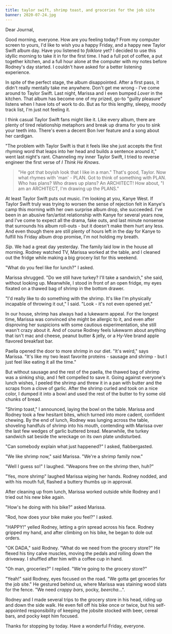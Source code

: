 ```yaml
---
title: taylor swift, shrimp toast, and groceries for the job site
banner: 2020-07-24.jpg
---
```


Dear Journal,

Good morning, everyone.  How are you feeling today?  From my computer
screen to yours, I'd like to wish you a happy Friday, and a happy new
Taylor Swift album day.  Have you listened to _folklore_ yet?  I
decided to use this idyllic morning to take it in for the first time.
I had a full pot of coffee, a put together kitchen, and a full hour
alone at the computer with my notes before Rodney's day started.  I
couldn't have asked for a better listening experience.

In spite of the perfect stage, the album disappointed.  After a first
pass, it didn't really mentally take me anywhere.  Don't get me
wrong - I've come around to Taylor Swift.  Last night, Marissa and I
even bumped _Lover_ in the kitchen.  That album has become one of my
prized, go-to "guilty pleasure" listens when I have lots of work to
do.  But as for this lengthy, sleepy, moody track list, I'm just not
feeling it.

I think casual Taylor Swift fans might like it.  Like every album,
there are plenty of tired relationship metaphors and break up drama
for you to sink your teeth into.  There's even a decent Bon Iver
feature and a song about her cardigan.

"The problem with Taylor Swift is that it feels like she just accepts
the first rhyming word that leaps into her head and builds a sentence
around it," went last night's rant.  Channeling my inner Taylor Swift,
I tried to reverse engineer the first verse of _I Think He Knows_.

> "He got that boyish look that I like in a man."  That's good,
> Taylor.  Now what rhymes with 'man' - PLAN.  Got to think of
> something with PLAN.  Who has plans?  Who draws up plans?  An
> ARCHITECT!  How about, "I am an ARCHITECT, I'm drawing up the
> PLANS."

At least Taylor Swift puts out music.  I'm looking at you, Kanye West.
If Taylor Swift truly was trying to worsen the sense of rejection felt
in Kanye's camp this morning with her own surprise album drop, she
succeeded.  I've been in an abusive fan/artist relationship with Kanye
for several years now, and I've come to expect all the drama, fake
outs, and last minute nonsense that surrounds his album roll-outs -
but it doesn't make them hurt any less.  And even though there are
still plenty of hours left in the day for Kanye to fulfill his Friday
album drop promise, I'm not holding my breath.

_Sip_.  We had a great day yesterday.  The family laid low in the
house all morning.  Rodney watched TV, Marissa worked at the table,
and I cleaned out the fridge while making a big grocery list for this
weekend.

"What do you feel like for lunch?" I asked.

Marissa shrugged.  "Do we still have turkey?  I'll take a sandwich,"
she said, without looking up.  Meanwhile, I stood in front of an open
fridge, my eyes fixated on a thawed bag of shrimp in the bottom
drawer.

"I'd really like to do something with the shrimp.  It's like I'm
physically incapable of throwing it out," I said.  "Look - it's not
even opened yet."

In our house, shrimp has always had a lukewarm appeal.  For the
longest time, Marissa was convinced she might be allergic to it, and
even after disproving her suspicions with some cautious
experimentation, she still wasn't crazy about it.  And of course
Rodney feels lukewarm about anything that isn't mac and cheese, peanut
butter & jelly, or a Hy-Vee brand apple flavored breakfast bar.

Paella opened the door to more shrimp in our diet.  "It's weird," says
Marissa.  "It's like my two least favorite proteins - sausage and
shrimp - but I just feel like eating it all the time."

But without sausage and the rest of the paella, the thawed bag of
shrimp was a sinking ship, and I felt compelled to save it.  Going
against everyone's lunch wishes, I peeled the shrimp and threw it in a
pan with butter and the scraps from a clove of garlic.  After the
shrimp curled and took on a nice color, I dumped it into a bowl and
used the rest of the butter to fry some old chunks of bread.

"Shrimp toast," I announced, laying the bowl on the table.  Marissa
and Rodney took a few hesitant bites, which turned into more cadent,
confident chewing.  By the end of lunch, Rodney was lunging across the
table, shoveling handfuls of shrimp into his mouth, contending with
Marissa over the last few wedges of garlic buttered bread.  Meanwhile,
the turkey sandwich sat beside the wreckage on its own plate
undisturbed.

"Can somebody explain what just happened?" I asked, flabbergasted.

"We like shrimp now," said Marissa.  "We're a shrimp family now."

"Well I guess so!" I laughed.  "Weapons free on the shrimp then, huh?"

"Yes, more shrimp" laughed Marissa wiping her hands.  Rodney nodded,
and with his mouth full, flashed a buttery thumbs up in approval.

After cleaning up from lunch, Marissa worked outside while Rodney and
I tried out his new bike again.

"How's he doing with his bike?" asked Marissa.

"Rod, how does your bike make you feel?" I asked.

"HAPPY!" yelled Rodney, letting a grin spread across his face.  Rodney
gripped my hand, and after climbing on his bike, he began to dole out
orders.

"OK DADA," said Rodney.  "What do we need from the grocery store?"  He
flexed his tiny calve muscles, moving the pedals and rolling down the
driveway.  I shuffled after him with a coffee cup in hand.

"Oh man, groceries?" I replied.  "We're going to the grocery store?"

"Yeah!" said Rodney, eyes focused on the road.  "We gotta get
groceries for the job site."  He gestured behind us, where Marissa was
staining wood slats for the fence.  "We need _crappy bars_, pocky,
_beercha_...".

Rodney and I made several trips to the grocery store in his head,
riding up and down the side walk.  He even fell off his bike once or
twice, but his self-appointed responsibility of keeping the jobsite
stocked with beer, cereal bars, and pocky kept him focused.

Thanks for stopping by today.  Have a wonderful Friday, everyone.
